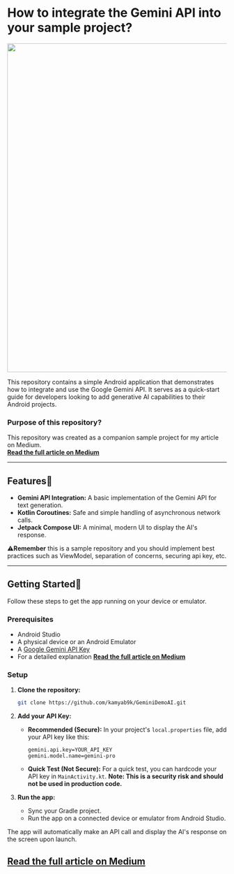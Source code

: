 # How to integrate the Gemini API into your sample project?
<p align="center">
  <img width="1431" height="753" alt="Gemini_Medium_Cover" src="https://github.com/user-attachments/assets/0c75537b-7893-422d-88d4-335332be40e0" />
</p>
This repository contains a simple Android application that demonstrates how to integrate and use the Google Gemini API. It serves as a quick-start guide for developers looking to add generative AI capabilities to their Android projects.

### Purpose of this repository?

This repository was created as a companion sample project for my article on Medium.<br>
**[Read the full article on Medium](https://medium.com/@your_username/your-article-slug)**

---

## Features📝

* **Gemini API Integration:** A basic implementation of the Gemini API for text generation.
* **Kotlin Coroutines:** Safe and simple handling of asynchronous network calls.
* **Jetpack Compose UI:** A minimal, modern UI to display the AI's response.
  
⚠️**Remember** this is a sample repository and you should implement best practices such as ViewModel, separation of concerns, securing api key, etc.

---

## Getting Started🚀 

Follow these steps to get the app running on your device or emulator.

### Prerequisites

* Android Studio
* A physical device or an Android Emulator
* A [Google Gemini API Key](https://ai.google.dev/)
* For a detailed explanation **[Read the full article on Medium](https://medium.com/@your_username/your-article-slug)**

### Setup

1.  **Clone the repository:**
    ```bash
    git clone https://github.com/kamyab9k/GeminiDemoAI.git
    ```

2.  **Add your API Key:**
    * **Recommended (Secure):** In your project's `local.properties` file, add your API key like this:
        ```properties
        gemini.api.key=YOUR_API_KEY
        gemini.model.name=gemini-pro
        ```
    * **Quick Test (Not Secure):** For a quick test, you can hardcode your API key in `MainActivity.kt`. **Note: This is a security risk and should not be used in production code.**

3.  **Run the app:**
    * Sync your Gradle project.
    * Run the app on a connected device or emulator from Android Studio.

The app will automatically make an API call and display the AI's response on the screen upon launch.<br>

**[Read the full article on Medium](https://medium.com/@your_username/your-article-slug)**
---
